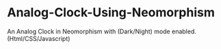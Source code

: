 # Analog-Clock-Using-Neomorphism
An Analog Clock in Neomorphism with (Dark/Night) mode enabled. (Html/CSS/Javascript)
